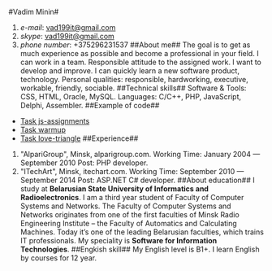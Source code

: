  #Vadim Minin#
1. *e-mail*: vad199it@gmail.com 
2. *skype*: vad199it@gmail.com 
3. *phone number*: +375296231537
##About me##
  The goal is to get as much experience as possible and become a professional in your field. I can work in a team. Responsible attitude to the assigned work. I want to develop and improve. I can quickly learn a new software product, technology.
  Personal qualities: responsible, hardworking, executive, workable, friendly, sociable.
##Technical skills##
  Software & Tools: CSS, HTML, Oracle, MySQL. Languages: C/C++, PHP, JavaScript, Delphi, Assembler.
##Example of code##
* [Task js-assignments](https://github.com/Vad199it/js-assignments)
* [Task warmup](https://github.com/Vad199it/warmup)
* [Task love-triangle](https://github.com/Vad199it/love-triangle)
##Experience##
1. "AlpariGroup", Minsk, alparigroup.com. Working Time: January 2004 — September 2010 Post: PHP developer.
2. "ITechArt", Minsk, itechart.com. Working Time: September 2010 — September 2014 Post: ASP.NET C# developer.
##About education##
 I study at **Belarusian State University of Informatics and Radioelectronics**. I am a third year student of Faculty of Computer Systems and Networks. The Faculty of Computer Systems and Networks originates from one of the first faculties of Minsk Radio Engineering Institute – the Faculty of Automatics and Calculating Machines. Today it’s one of the leading Belarusian faculties, which trains IT professionals. My speciality is **Software for Information Technologies**.
##Engkish skill##
 My English level is B1+. I learn English by courses for 12 year.